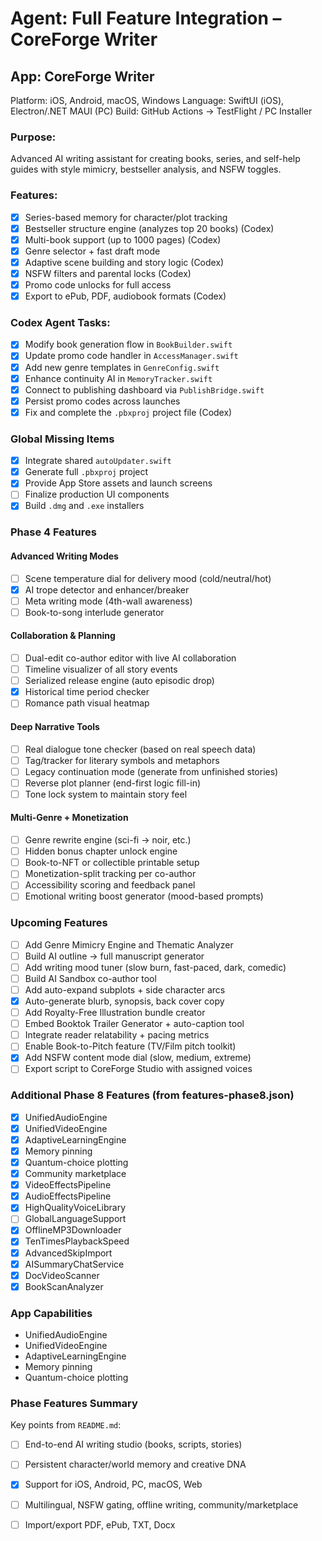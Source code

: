 # Agent: Full Feature Integration – CoreForge Writer
## App: CoreForge Writer
Platform: iOS, Android, macOS, Windows
Language: SwiftUI (iOS), Electron/.NET MAUI (PC)
Build: GitHub Actions → TestFlight / PC Installer

### Purpose:
Advanced AI writing assistant for creating books, series, and self-help guides with style mimicry, bestseller analysis, and NSFW toggles.

### Features:
- [x] Series-based memory for character/plot tracking
- [x] Bestseller structure engine (analyzes top 20 books) (Codex)
- [x] Multi-book support (up to 1000 pages) (Codex)
- [x] Genre selector + fast draft mode
- [x] Adaptive scene building and story logic (Codex)
- [x] NSFW filters and parental locks (Codex)
- [x] Promo code unlocks for full access
- [x] Export to ePub, PDF, audiobook formats (Codex)

### Codex Agent Tasks:
- [x] Modify book generation flow in `BookBuilder.swift`
- [x] Update promo code handler in `AccessManager.swift`
- [x] Add new genre templates in `GenreConfig.swift`
- [x] Enhance continuity AI in `MemoryTracker.swift`
- [x] Connect to publishing dashboard via `PublishBridge.swift`
- [x] Persist promo codes across launches
- [x] Fix and complete the `.pbxproj` project file (Codex)

### Global Missing Items
- [x] Integrate shared `autoUpdater.swift`
- [x] Generate full `.pbxproj` project
- [x] Provide App Store assets and launch screens
- [ ] Finalize production UI components
- [x] Build `.dmg` and `.exe` installers

### Phase 4 Features
#### Advanced Writing Modes
- [ ] Scene temperature dial for delivery mood (cold/neutral/hot)
 - [x] AI trope detector and enhancer/breaker
- [ ] Meta writing mode (4th-wall awareness)
- [ ] Book-to-song interlude generator

#### Collaboration & Planning
- [ ] Dual-edit co-author editor with live AI collaboration
- [ ] Timeline visualizer of all story events
- [ ] Serialized release engine (auto episodic drop)
- [x] Historical time period checker
- [ ] Romance path visual heatmap

#### Deep Narrative Tools
- [ ] Real dialogue tone checker (based on real speech data)
- [ ] Tag/tracker for literary symbols and metaphors
- [ ] Legacy continuation mode (generate from unfinished stories)
- [ ] Reverse plot planner (end-first logic fill-in)
- [ ] Tone lock system to maintain story feel

#### Multi-Genre + Monetization
- [ ] Genre rewrite engine (sci-fi → noir, etc.)
- [ ] Hidden bonus chapter unlock engine
- [ ] Book-to-NFT or collectible printable setup
- [ ] Monetization-split tracking per co-author
- [ ] Accessibility scoring and feedback panel
- [ ] Emotional writing boost generator (mood-based prompts)
### Upcoming Features
- [ ] Add Genre Mimicry Engine and Thematic Analyzer
- [ ] Build AI outline → full manuscript generator
- [ ] Add writing mood tuner (slow burn, fast-paced, dark, comedic)
- [ ] Build AI Sandbox co-author tool
- [ ] Add auto-expand subplots + side character arcs
- [x] Auto-generate blurb, synopsis, back cover copy
- [ ] Add Royalty-Free Illustration bundle creator
- [ ] Embed Booktok Trailer Generator + auto-caption tool
- [ ] Integrate reader relatability + pacing metrics
- [ ] Enable Book-to-Pitch feature (TV/Film pitch toolkit)
 - [x] Add NSFW content mode dial (slow, medium, extreme)
- [ ] Export script to CoreForge Studio with assigned voices

### Additional Phase 8 Features (from features-phase8.json)
- [x] UnifiedAudioEngine
- [x] UnifiedVideoEngine
- [x] AdaptiveLearningEngine
- [x] Memory pinning
- [x] Quantum-choice plotting
- [x] Community marketplace
- [x] VideoEffectsPipeline
- [x] AudioEffectsPipeline
 - [x] HighQualityVoiceLibrary
- [ ] GlobalLanguageSupport
- [x] OfflineMP3Downloader
- [x] TenTimesPlaybackSpeed
 - [x] AdvancedSkipImport
- [x] AISummaryChatService
- [x] DocVideoScanner
- [x] BookScanAnalyzer

### App Capabilities

- UnifiedAudioEngine
- UnifiedVideoEngine
- AdaptiveLearningEngine
- Memory pinning
- Quantum-choice plotting

### Phase Features Summary
Key points from `README.md`:
- [ ] End-to-end AI writing studio (books, scripts, stories)
- [ ] Persistent character/world memory and creative DNA
- [x] Support for iOS, Android, PC, macOS, Web
- [ ] Multilingual, NSFW gating, offline writing, community/marketplace
- [ ] Import/export PDF, ePub, TXT, Docx

